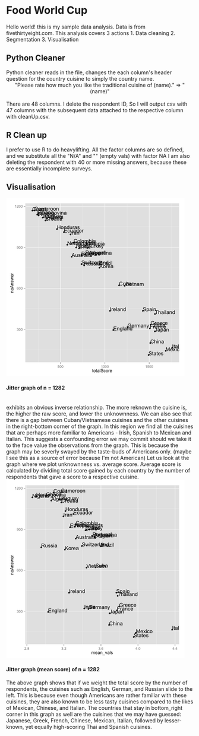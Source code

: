 <h1>Food World Cup</h1>
Hello world! this is my sample data analysis. Data is from fivethirtyeight.com. This analysis covers 3 actions
1. Data cleaning
2. Segmentation
3. Visualisation

<h2>Python Cleaner</h2>
Python cleaner reads in the file, changes the each column's header question for the country cuisine to simply the country name. <br>
<center>"Please rate how much you like the traditional cuisine of (name)." => "(name)"</center><br>
There are 48 columns. I delete the respondent ID, So I will output csv with 47 columns with the subsequent data attached to the respective column
with cleanUp.csv.

<h2>R Clean up</h2>
I prefer to use R to do heavylifting. All the factor columns are so defined, and we substitute all the "N/A" and "" (empty vals) with factor NA
I am also deleting the respondent with 40 or more missing answers, because these are essentially incomplete surveys. 
<h2>Visualisation</h2>
<img src = "./img/total_raw.png">
<h4>Jitter graph of n = 1282</h4><br>
exhibits an obvious inverse relationship. The more reknown the cuisine is, the higher the raw score, and lower the unknownness. We can also see that there is a gap between Cuban/Vietnamese cuisines and the other cuisines in the right-bottom corner of the graph. In this region we find all the cuisines that are perhaps more familiar to Americans - Irish, Spanish to Mexican and Italian. This suggests a confounding error we may commit should we take it to the face value the observations from the graph. This is because the graph may be severly swayed by the taste-buds of Americans only. (maybe I see this as a source of error because I'm not American) Let us look at the graph where we plot unknownness vs. average score. Average score is calculated by dividing total score gained by each country by the number of respondents that gave a score to a respective cuisine.
<img src = "./img/total_mean.png">
<h4>Jitter graph (mean score) of n = 1282</h4>
The above graph shows that if we weight the total score by the number of respondents, the cuisines such as English, German, and Russian slide to the left. This is because even though Americans are rather familiar with these cuisines, they are also known to be less tasty cuisines compared to the likes of Mexican, Chinese, and Italian. The countries that stay in bottom_right corner in this graph as well are the cuisines that we may have guessed: Japanese, Greek, French, Chinese, Mexican, Italian, followed by lesser-known, yet equally high-scoring Thai and Spanish cuisines.



